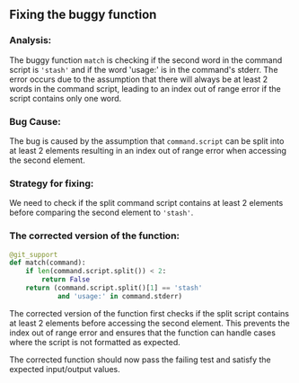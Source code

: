 ## Fixing the buggy function

### Analysis:
The buggy function `match` is checking if the second word in the command script is `'stash'` and if the word 'usage:' is in the command's stderr. The error occurs due to the assumption that there will always be at least 2 words in the command script, leading to an index out of range error if the script contains only one word.

### Bug Cause:
The bug is caused by the assumption that `command.script` can be split into at least 2 elements resulting in an index out of range error when accessing the second element.

### Strategy for fixing:
We need to check if the split command script contains at least 2 elements before comparing the second element to `'stash'`.

### The corrected version of the function:

```python
@git_support
def match(command):
    if len(command.script.split()) < 2:
        return False
    return (command.script.split()[1] == 'stash'
            and 'usage:' in command.stderr)
```

The corrected version of the function first checks if the split script contains at least 2 elements before accessing the second element. This prevents the index out of range error and ensures that the function can handle cases where the script is not formatted as expected.

The corrected function should now pass the failing test and satisfy the expected input/output values.